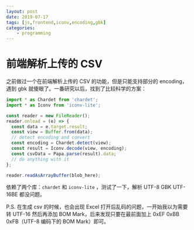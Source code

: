 ```yaml
---
layout: post
date: 2019-07-17
tags: [js,frontend,iconv,encoding,gbk]
categories:
    - programming
---
```


# 前端解析上传的 CSV

之前做过一个在前端解析上传的 CSV 的功能，但是只能支持部分的 encoding，遇到 gbk 就傻眼了。一番研究以后，找到了比较科学的方案：

```javascript
import * as Chardet from 'chardet';
import * as Iconv from 'iconv-lite';

const reader = new FileReader();
reader.onload = (e) => {
  const data = e.target.result;
  const view = Buffer.from(data);
  // detect encoding and convert
  const encoding = Chardet.detect(view);
  const result = Iconv.decode(view, encoding);
  const csvData = Papa.parse(result).data;
  // do anything with it
};

reader.readAsArrayBuffer(blob_here);
```

依赖了两个库：`chardet` 和 `iconv-lite` ，测试了一下，解析 UTF-8 GBK UTF-16BE 都没问题。

P.S. 在生成 csv 的时候，也会出现 Excel 打开后乱码的问题，一开始我以为需要转 UTF-16 然后再添加 BOM Mark，后来发现只要在最前面加上 0xEF 0xBB 0xFB（UTF-8 编码下的 BOM Mark）即可。
